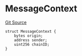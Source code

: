 # MessageContext
[Git Source](https://github.com/zeta-chain/protocol-contracts/blob/2ec55b0a1ac0f37560641afe12becc523babb9ca/contracts/zevm/interfaces/UniversalContract.sol)


```solidity
struct MessageContext {
    bytes origin;
    address sender;
    uint256 chainID;
}
```

